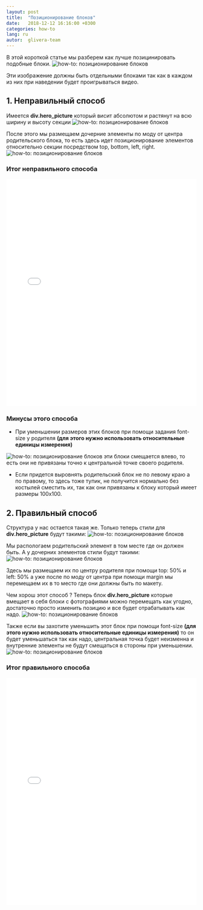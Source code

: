 ```yaml
---
layout: post
title:  "Позиционирование блоков"
date:   2018-12-12 16:16:00 +0300
categories: how-to
lang: ru
autor:  glivera-team
---
```


В этой короткой статье мы разберем как лучше позицинировать подобные блоки.
<img alt="how-to: позиционирование блоков" src="../../../../i/block_positioning_1.jpg">

Эти изображение должны быть отдельными блоками так как в каждом из них при наведении будет проигрываться видео.

## 1. Неправильный способ

Имеется <b>div.hero_picture</b> который висит абсолютом и растянут на всю ширину и высоту секции
<img alt="how-to: позиционирование блоков" src="../../../../i/block_positioning_2.jpg">

После этого мы размещаем дочерние элементы по моду от центра родительского блока, то есть здесь идет позиционирование элементов относительно секции посредством top, bottom, left, right.
<img alt="how-to: позиционирование блоков" src="../../../../i/block_positioning_3.jpg">

### Итог неправильного способа
<iframe height='600' scrolling='no' title='Positioning block bad implementation' src='//codepen.io/edudiak/embed/MzzVzg/?height=600&theme-id=0&default-tab=css,result' frameborder='no' allowtransparency='true' allowfullscreen='true' style='width: 100%;'>See the Pen <a href='https://codepen.io/edudiak/pen/MzzVzg/'>Positioning block bad implementation</a> by Evgen (<a href='https://codepen.io/edudiak'>@edudiak</a>) on <a href='https://codepen.io'>CodePen</a>.
</iframe>

### Минусы этого способа

* При уменьшении размеров этих блоков при помощи задания font-size у родителя <b>(для этого нужно использовать относительные единицы измерения) </b>
<img alt="how-to: позиционирование блоков" src="../../../../i/block_positioning_8.jpg">
эти блоки смещается влево, то есть они не привязаны точно к центральной точке своего родителя.

* Если придется выровнять родительский блок не по левому краю а по правому, то здесь тоже тупик, не получится нормально без костылей сместить их, так как они привязаны к блоку который имеет размеры 100x100.

## 2. Правильный способ

Структура у нас остается такая же. Только теперь стили для <b>div.hero_picture</b> будут такими:
<img alt="how-to: позиционирование блоков" src="../../../../i/block_positioning_4.jpg">

Мы распологаем родительский элемент в том месте где он должен быть. А у дочерних элементов стили будут такими:
<img alt="how-to: позиционирование блоков" src="../../../../i/block_positioning_5.jpg">

Здесь мы размещаем их по центру родителя при помощи top: 50% и left: 50% а уже после по моду от центра при помощи margin мы перемещаем их в то место где они должны быть по макету.

Чем хорош этот способ ? Теперь блок <b>div.hero_picture</b>  которые вмещает в себя блоки с фотографиями можно перемещать как угодно, достаточно просто изменить позицию и все будет отрабатывать как надо.
<img alt="how-to: позиционирование блоков" src="../../../../i/block_positioning_6.jpg">

Также если вы захотите уменьшить этот блок при помощи font-size <b>(для этого нужно использовать относительные единицы измерения)</b> то он будет уменьшаться так как надо, центральная точка будет неизменна и внутренние элементы не будут смещаться в стороны при уменьшении.
<img alt="how-to: позиционирование блоков" src="../../../../i/block_positioning_7.jpg">

### Итог правильного способа
<iframe height='600' scrolling='no' title='Positioning block good implementation' src='//codepen.io/edudiak/embed/dQQegg/?height=600&theme-id=0&default-tab=css,result' frameborder='no' allowtransparency='true' allowfullscreen='true' style='width: 100%;'>See the Pen <a href='https://codepen.io/edudiak/pen/dQQegg/'>Positioning block good implementation</a> by Evgen (<a href='https://codepen.io/edudiak'>@edudiak</a>) on <a href='https://codepen.io'>CodePen</a>.
</iframe>